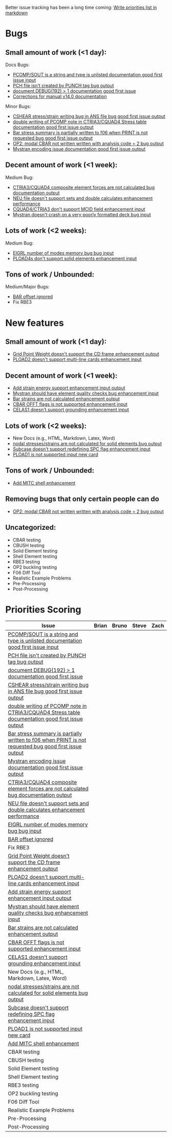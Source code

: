 
Better issue tracking has been a long time coming:
[Write priorities list in markdown](https://github.com/MYSTRANsolver/MYSTRAN/issues/56)

# Bugs

## Small amount of work (<1 day):
  Docs Bugs:
  - [PCOMP/SOUT is a string and type is unlisted documentation good first issue input](https://github.com/MYSTRANsolver/MYSTRAN/issues/51)
  - [PCH file isn't created by PUNCH tag bug output](https://github.com/MYSTRANsolver/MYSTRAN/issues/47)
  - [document DEBUG(192) > 1 documentation good first issue](https://github.com/MYSTRANsolver/MYSTRAN/issues/43)
  - [Corrections for manual v14.0 documentation](https://github.com/MYSTRANsolver/MYSTRAN/issues/18)

  Minor Bugs:
  - [CSHEAR stress/strain writing bug in ANS file bug good first issue output](https://github.com/MYSTRANsolver/MYSTRAN/issues/54)
  - [double writing of PCOMP note in CTRIA3/CQUAD4 Stress table documentation good first issue output](https://github.com/MYSTRANsolver/MYSTRAN/issues/52)
  - [Bar stress summary is partially written to f06 when PRINT is not requested bug good first issue output](https://github.com/MYSTRANsolver/MYSTRAN/issues/48)
  - [OP2: modal CBAR not written written with analysis code = 2 bug output](https://github.com/MYSTRANsolver/MYSTRAN/issues/34)
  - [Mystran encoding issue documentation good first issue output](https://github.com/MYSTRANsolver/MYSTRAN/issues/36)

## Decent amount of work (<1 week):
  Medium Bug:
   - [CTRIA3/CQUAD4 composite element forces are not calculated bug documentation output](https://github.com/MYSTRANsolver/MYSTRAN/issues/53)
   - [NEU file doesn't support sets and double calculates enhancement performance](https://github.com/MYSTRANsolver/MYSTRAN/issues/19)
 - [CQUAD4/CTRIA3 don't support MCID field enhancement input](https://github.com/MYSTRANsolver/MYSTRAN/issues/15)
  - [Mystran doesn't crash on a very poorly formatted deck bug input](https://github.com/MYSTRANsolver/MYSTRAN/issues/17)

## Lots of work (<2 weeks):
  Medium Bug:
  - [EIGRL number of modes memory bug bug input](https://github.com/MYSTRANsolver/MYSTRAN/issues/33)
 - [PLOAD4s don't support solid elements enhancement input](https://github.com/MYSTRANsolver/MYSTRAN/issues/16)

## Tons of work / Unbounded:
  Medium/Major Bugs:
  - [BAR offset ignored](https://github.com/MYSTRANsolver/MYSTRAN/issues/42)
  - Fix RBE3


# New features

## Small amount of work (<1 day):
 - [Grid Point Weight doesn't support the CD frame enhancement output](https://github.com/MYSTRANsolver/MYSTRAN/issues/37)
 - [PLOAD2 doesn't support multi-line cards enhancement input](https://github.com/MYSTRANsolver/MYSTRAN/issues/45)

## Decent amount of work (<1 week):
 - [Add strain energy support enhancement input output](https://github.com/MYSTRANsolver/MYSTRAN/issues/50)
 - [Mystran should have element quality checks bug enhancement input](https://github.com/MYSTRANsolver/MYSTRAN/issues/49)
 - [Bar strains are not calculated enhancement output](https://github.com/MYSTRANsolver/MYSTRAN/issues/46)
 - [CBAR OFFT flags is not supported enhancement input](https://github.com/MYSTRANsolver/MYSTRAN/issues/27)
 - [CELAS1 doesn't support grounding enhancement input](https://github.com/MYSTRANsolver/MYSTRAN/issues/25)


## Lots of work (<2 weeks):
 - New Docs (e.g., HTML, Markdown, Latex, Word)
 - [nodal stresses/strains are not calculated for solid elements bug output](https://github.com/MYSTRANsolver/MYSTRAN/issues/38)
 - [Subcase doesn't support redefining SPC flag enhancement input](https://github.com/MYSTRANsolver/MYSTRAN/issues/26)
 - [PLOAD1 is not supported input new card](https://github.com/MYSTRANsolver/MYSTRAN/issues/24)


## Tons of work / Unbounded:
 - [Add MITC shell enhancement](https://github.com/MYSTRANsolver/MYSTRAN/issues/29)


## Removing bugs that only certain people can do

  - [OP2: modal CBAR not written written with analysis code = 2 bug output](https://github.com/MYSTRANsolver/MYSTRAN/issues/34)

## Uncategorized:
 - CBAR testing
 - CBUSH testing
 - Solid Element testing
 - Shell Element testing
 - RBE3 testing
 - OP2 buckling testing
 - F06 Diff Tool
 - Realistic Example Problems
 - Pre-Processing
 - Post-Processing

# Priorities Scoring

| Issue    | Brian   | Bruno | Steve | Zach  |
| -------- | ------- | ----- | ----- | ----- |
| [PCOMP/SOUT is a string and type is unlisted documentation good first issue input](https://github.com/MYSTRANsolver/MYSTRAN/issues/51) |         |       |       |       |
| [PCH file isn't created by PUNCH tag bug output](https://github.com/MYSTRANsolver/MYSTRAN/issues/47)                                   |         |       |       |       |
| [document DEBUG(192) > 1 documentation good first issue](https://github.com/MYSTRANsolver/MYSTRAN/issues/43)                           |         |       |       |       |
| [CSHEAR stress/strain writing bug in ANS file bug good first issue output](https://github.com/MYSTRANsolver/MYSTRAN/issues/54)         |         |       |       |       |
| [double writing of PCOMP note in CTRIA3/CQUAD4 Stress table documentation good first issue output](https://github.com/MYSTRANsolver/MYSTRAN/issues/52)  |         |       |       |       |
| [Bar stress summary is partially written to f06 when PRINT is not requested bug good first issue output](https://github.com/MYSTRANsolver/MYSTRAN/issues/48)  |         |       |       |       |
| [Mystran encoding issue documentation good first issue output](https://github.com/MYSTRANsolver/MYSTRAN/issues/36)                       |         |       |       |       |
| [CTRIA3/CQUAD4 composite element forces are not calculated bug documentation output](https://github.com/MYSTRANsolver/MYSTRAN/issues/53) |         |       |       |       |
| [NEU file doesn't support sets and double calculates enhancement performance](https://github.com/MYSTRANsolver/MYSTRAN/issues/19)  |         |       |       |       |
| [EIGRL number of modes memory bug bug input](https://github.com/MYSTRANsolver/MYSTRAN/issues/33)                                   |         |       |       |       |
| [BAR offset ignored](https://github.com/MYSTRANsolver/MYSTRAN/issues/42)                                                           |         |       |       |       |
| Fix RBE3                                                                                                                           |         |       |       |       |
| [Grid Point Weight doesn't support the CD frame enhancement output](https://github.com/MYSTRANsolver/MYSTRAN/issues/37)            |         |       |       |       |
| [PLOAD2 doesn't support multi-line cards enhancement input](https://github.com/MYSTRANsolver/MYSTRAN/issues/45)                    |         |       |       |       |
| [Add strain energy support enhancement input output](https://github.com/MYSTRANsolver/MYSTRAN/issues/50)                           |         |       |       |       |
| [Mystran should have element quality checks bug enhancement input](https://github.com/MYSTRANsolver/MYSTRAN/issues/49)             |         |       |       |       |
| [Bar strains are not calculated enhancement output](https://github.com/MYSTRANsolver/MYSTRAN/issues/46)                            |         |       |       |       |
| [CBAR OFFT flags is not supported enhancement input](https://github.com/MYSTRANsolver/MYSTRAN/issues/27)                           |         |       |       |       |
| [CELAS1 doesn't support grounding enhancement input](https://github.com/MYSTRANsolver/MYSTRAN/issues/25)                           |         |       |       |       |
| New Docs (e.g., HTML, Markdown, Latex, Word)                                                                                       |         |       |       |       |
| [nodal stresses/strains are not calculated for solid elements bug output](https://github.com/MYSTRANsolver/MYSTRAN/issues/38)      |         |       |       |       |
| [Subcase doesn't support redefining SPC flag enhancement input](https://github.com/MYSTRANsolver/MYSTRAN/issues/26)                |         |       |       |       |
| [PLOAD1 is not supported input new card](https://github.com/MYSTRANsolver/MYSTRAN/issues/24)                                       |         |       |       |       |
| [Add MITC shell enhancement](https://github.com/MYSTRANsolver/MYSTRAN/issues/29)                                                   |         |       |       |       |
| CBAR testing                                                                                                                       |         |       |       |       |
| CBUSH testing                                                                                                                      |         |       |       |       |
| Solid Element testing                                                                                                              |         |       |       |       |
| Shell Element testing                                                                                                              |         |       |       |       |
| RBE3 testing                                                                                                                       |         |       |       |       |
| OP2 buckling testing                                                                                                               |         |       |       |       |
| F06 Diff Tool                                                                                                                      |         |       |       |       |
| Realistic Example Problems                                                                                                         |         |       |       |       |
| Pre-Processing                                                                                                                     |         |       |       |       |
| Post-Processing                                                                                                                    |         |       |       |       |


